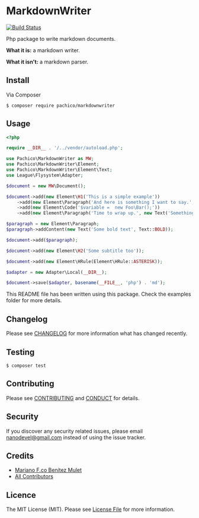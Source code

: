 # MarkdownWriter

[![Build Status](https://travis-ci.org/pachico/markdownwriter.svg?branch=master)](https://travis-ci.org/pachico/markdownwriter "Markdown Writer")

Php package to write markdown documents.

**What it is:** a markdown writer.

**What it isn't:** a markdown parser.

## Install

Via Composer


```
$ composer require pachico/markdownwriter
```

## Usage


```php
<?php

require __DIR__ . '/../vendor/autoload.php';

use Pachico\MarkdownWriter as MW;
use Pachico\MarkdownWriter\Element;
use Pachico\MarkdownWriter\Element\Text;
use League\Flysystem\Adapter;

$document = new MW\Document();

$document->add(new Element\H1('This is a simple example'))
    ->add(new Element\Paragraph('And here is something I want to say.', 'And something more.'))
    ->add(new Element\Code('$variable =  new Foo\Bar();'))
    ->add(new Element\Paragraph('Time to wrap up.', new Text('Something italic', Text::ITALIC)));

$paragraph = new Element\Paragraph;
$paragraph->addContent(new Text('Some bold text', Text::BOLD));

$document->add($paragraph);

$document->add(new Element\H2('Some subtitle too'));

$document->add(new Element\HRule(Element\HRule::ASTERISK));

$adapter = new Adapter\Local(__DIR__);

$document->save($adapter, basename(__FILE__, 'php') . 'md');

```

This README file has been written using this package. Check the examples folder for more details.

## Changelog

Please see  [CHANGELOG](CHANGELOG.md) for more information what has changed recently.

## Testing


```
$ composer test
```

## Contributing

Please see  [CONTRIBUTING](CONTRIBUTING.md) and  [CONDUCT](CONDUCT.md) for details.

## Security

If you discover any security related issues, please email nanodevel@gmail.com instead of using the issue tracker.

## Credits

* [Mariano F.co Benítez Mulet](https://github.com/pachico)
* [All Contributors](link-contributors)

## Licence

The MIT License (MIT). Please see  [License File](LICENSE.md) for more information.

